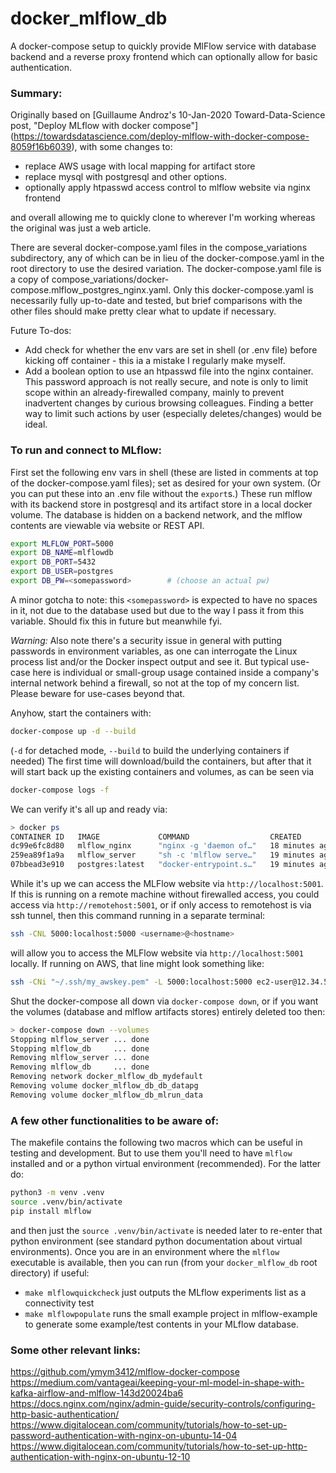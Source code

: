 # docker_mlflow_db
A docker-compose setup to quickly provide MlFlow service with database backend
and a reverse proxy frontend which can optionally allow for basic authentication.

### Summary:
Originally based on [Guillaume Androz's 10-Jan-2020 Toward-Data-Science post,
"Deploy MLflow with docker compose"]
(https://towardsdatascience.com/deploy-mlflow-with-docker-compose-8059f16b6039),
with some changes to:
* replace AWS usage with local mapping for artifact store
* replace mysql with postgresql and other options.
* optionally apply htpasswd access control to mlflow website via nginx frontend

and overall allowing me to quickly clone to wherever I'm working whereas the
original was just a web article.

There are several docker-compose.yaml files in the compose_variations
subdirectory, any of which can be in lieu of the docker-compose.yaml in the
root directory to use the desired variation.  The docker-compose.yaml file is
a copy of compose_variations/docker-compose.mlflow_postgres_nginx.yaml.  Only
this docker-compose.yaml is necessarily fully up-to-date and tested, but
brief comparisons with the other files should make pretty clear what to update
if necessary.


Future To-dos:
* Add check for whether the env vars are set in shell (or .env file)
before kicking off container - this ia a mistake I regularly make myself.
* Add a boolean option to use an htpasswd file into the nginx container.
This password approach is not really secure, and note is only to limit
scope within an already-firewalled company, mainly to prevent inadvertent
changes by curious browsing colleagues.  Finding a better way to limit such
actions by user (especially deletes/changes) would be ideal.


### To run and connect to MLflow:
First set the following env vars in shell (these are listed in comments at
top of the docker-compose.yaml files); set as desired for your own system.
(Or you can put these into an .env file without the `export`s.)
These run mlflow with its backend store in postgresql and its artifact store
in a local docker volume.  The database is hidden on a backend network,
and the mlflow contents are viewable via website or REST API.
```bash
export MLFLOW_PORT=5000
export DB_NAME=mlflowdb
export DB_PORT=5432
export DB_USER=postgres
export DB_PW=<somepassword>        # (choose an actual pw)
```
A minor gotcha to note: this `<somepassword>` is expected to have no spaces
in it, not due to the database used but due to the way I pass it from this
variable.  Should fix this in future but meanwhile fyi.

*Warning:*
Also note there's a security issue in general with putting passwords in
environment variables, as one can interrogate the Linux process list and/or
the Docker inspect output and see it.  But typical use-case here is individual
or small-group usage contained inside a company's internal network behind a
firewall, so not at the top of my concern list.  Please beware for use-cases
beyond that.

Anyhow, start the containers with:
```bash
docker-compose up -d --build 
```
(`-d` for detached mode, `--build` to build the underlying containers if needed)
The first time will download/build the containers, but after that it will
start back up the existing containers and volumes, as can be seen via
```bash
docker-compose logs -f
```

We can verify it's all up and ready via:
```bash
> docker ps
CONTAINER ID   IMAGE             COMMAND                  CREATED          STATUS          PORTS                                   NAMES
dc99e6fc8d80   mlflow_nginx      "nginx -g 'daemon of…"   18 minutes ago   Up 18 minutes   0.0.0.0:5000->80/tcp, :::5000->80/tcp   mlflow_nginx
259ea89f1a9a   mlflow_server     "sh -c 'mlflow serve…"   19 minutes ago   Up 18 minutes   5001/tcp                                mlflow_server
07bbead3e910   postgres:latest   "docker-entrypoint.s…"   19 minutes ago   Up 19 minutes   5432/tcp                                mlflow_db
```

While it's up we can access the MLFlow website via `http://localhost:5001`.  If
this is running on a remote machine without firewalled access, you could access
via `http://remotehost:5001`, or if only access to remotehost is via ssh tunnel,
then this command running in a separate terminal:
```bash
ssh -CNL 5000:localhost:5000 <username>@<hostname>
```
will allow you to access the MLFlow website via `http://localhost:5001` locally.
If running on AWS, that line might look something like:
```bash
ssh -CNi "~/.ssh/my_awskey.pem" -L 5000:localhost:5000 ec2-user@12.34.56.78
```

Shut the docker-compose all down via `docker-compose down`, or if you want
the volumes (database and mlflow artifacts stores) entirely deleted too then:
```bash
> docker-compose down --volumes
Stopping mlflow_server ... done
Stopping mlflow_db     ... done
Removing mlflow_server ... done
Removing mlflow_db     ... done
Removing network docker_mlflow_db_mydefault
Removing volume docker_mlflow_db_db_datapg
Removing volume docker_mlflow_db_mlrun_data
```


### A few other functionalities to be aware of:

The makefile contains the following two macros which can be useful in testing
and development.  But to use them you'll need to have `mlflow` installed and
or a python virtual environment (recommended).  For the latter do:
```bash
python3 -m venv .venv
source .venv/bin/activate
pip install mlflow
```
and then just the `source .venv/bin/activate` is needed later to re-enter that
python environment (see standard python documentation about virtual environments).
Once you are in an environment where the `mlflow` executable is available, then
you can run (from your `docker_mlflow_db` root directory) if useful:

* `make mlflowquickcheck` just outputs the MLflow experiments list as a
  connectivity test
* `make mlflowpopulate` runs the small example project in mlflow-example
  to generate some example/test contents in your MLflow database.


### Some other relevant links:

https://github.com/ymym3412/mlflow-docker-compose  
https://medium.com/vantageai/keeping-your-ml-model-in-shape-with-kafka-airflow-and-mlflow-143d20024ba6  
https://docs.nginx.com/nginx/admin-guide/security-controls/configuring-http-basic-authentication/
https://www.digitalocean.com/community/tutorials/how-to-set-up-password-authentication-with-nginx-on-ubuntu-14-04
https://www.digitalocean.com/community/tutorials/how-to-set-up-http-authentication-with-nginx-on-ubuntu-12-10

